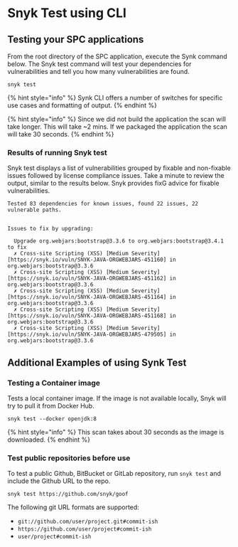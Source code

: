 # Snyk Test using CLI

## Testing your SPC applications

From the root directory of the SPC application, execute the Synk command below. The Snyk test command will test your dependencies for vulnerabilities and tell you how many vulnerabilities are found.

```
snyk test
```

{% hint style="info" %}
Synk CLI offers a number of switches for specific use cases and formatting of output.
{% endhint %}

{% hint style="info" %}
Since we did not build the application the scan will take longer. This will take \~2 mins. If we packaged the application the scan will take 30 seconds.
{% endhint %}

### Results of running Snyk test

Snyk test displays a list of vulnerabilities grouped by fixable and non-fixable issues followed by license compliance issues. Take a minute to review the output, similar to the results below. Snyk provides fixG advice for fixable vulnerabilities.

```
Tested 83 dependencies for known issues, found 22 issues, 22 vulnerable paths.


Issues to fix by upgrading:

  Upgrade org.webjars:bootstrap@3.3.6 to org.webjars:bootstrap@3.4.1 to fix
  ✗ Cross-site Scripting (XSS) [Medium Severity][https://snyk.io/vuln/SNYK-JAVA-ORGWEBJARS-451160] in org.webjars:bootstrap@3.3.6
  ✗ Cross-site Scripting (XSS) [Medium Severity][https://snyk.io/vuln/SNYK-JAVA-ORGWEBJARS-451162] in org.webjars:bootstrap@3.3.6
  ✗ Cross-site Scripting (XSS) [Medium Severity][https://snyk.io/vuln/SNYK-JAVA-ORGWEBJARS-451164] in org.webjars:bootstrap@3.3.6
  ✗ Cross-site Scripting (XSS) [Medium Severity][https://snyk.io/vuln/SNYK-JAVA-ORGWEBJARS-451168] in org.webjars:bootstrap@3.3.6
  ✗ Cross-site Scripting (XSS) [Medium Severity][https://snyk.io/vuln/SNYK-JAVA-ORGWEBJARS-479505] in org.webjars:bootstrap@3.3.6
```

## Additional Examples of using Synk Test

### Testing a Container image

Tests a local container image. If the image is not available locally, Snyk will try to pull it from Docker Hub.

```
snyk test --docker openjdk:8
```

{% hint style="info" %}
This scan takes about 30 seconds as the image is downloaded.
{% endhint %}

### Test public repositories before use

To test a public Github, BitBucket or GitLab repository, run `snyk test` and include the Github URL to the repo.

```
snyk test https://github.com/snyk/goof
```

The following git URL formats are supported:

* `git://github.com/user/project.git#commit-ish`
* `https://github.com/user/project#commit-ish`
* `user/project#commit-ish`
